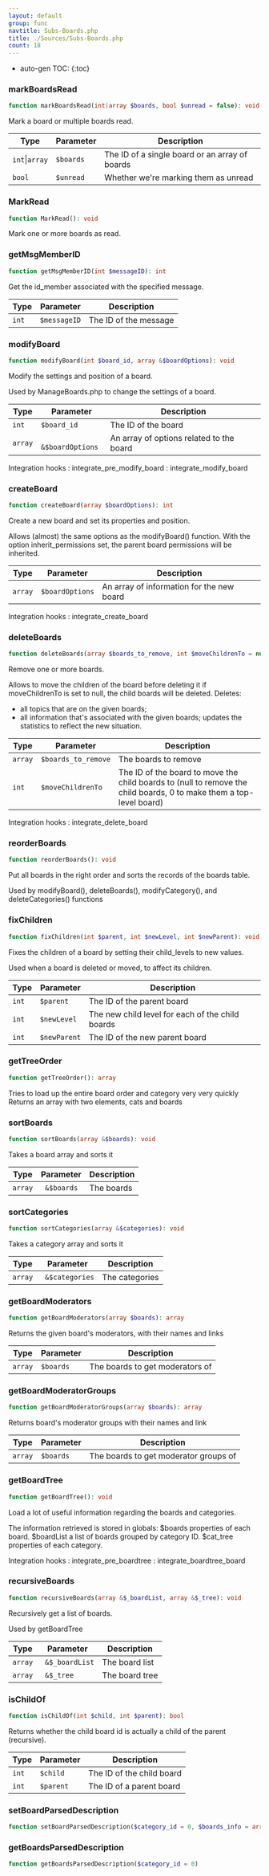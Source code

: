 ```yaml
---
layout: default
group: func
navtitle: Subs-Boards.php
title: ./Sources/Subs-Boards.php
count: 18
---
```

* auto-gen TOC:
{:toc}
### markBoardsRead

```php
function markBoardsRead(int|array $boards, bool $unread = false): void
```
Mark a board or multiple boards read.



Type|Parameter|Description
---|---|---
`int`&#124;`array`|`$boards`|The ID of a single board or an array of boards
`bool`|`$unread`|Whether we're marking them as unread

### MarkRead

```php
function MarkRead(): void
```
Mark one or more boards as read.



### getMsgMemberID

```php
function getMsgMemberID(int $messageID): int
```
Get the id_member associated with the specified message.



Type|Parameter|Description
---|---|---
`int`|`$messageID`|The ID of the message

### modifyBoard

```php
function modifyBoard(int $board_id, array &$boardOptions): void
```
Modify the settings and position of a board.

Used by ManageBoards.php to change the settings of a board.

Type|Parameter|Description
---|---|---
`int`|`$board_id`|The ID of the board
`array`|` &$boardOptions`|An array of options related to the board

Integration hooks
: integrate_pre_modify_board
: integrate_modify_board

### createBoard

```php
function createBoard(array $boardOptions): int
```
Create a new board and set its properties and position.

Allows (almost) the same options as the modifyBoard() function.
With the option inherit_permissions set, the parent board permissions
will be inherited.

Type|Parameter|Description
---|---|---
`array`|`$boardOptions`|An array of information for the new board

Integration hooks
: integrate_create_board

### deleteBoards

```php
function deleteBoards(array $boards_to_remove, int $moveChildrenTo = null): void
```
Remove one or more boards.

Allows to move the children of the board before deleting it
if moveChildrenTo is set to null, the child boards will be deleted.
Deletes:
  - all topics that are on the given boards;
  - all information that's associated with the given boards;
updates the statistics to reflect the new situation.

Type|Parameter|Description
---|---|---
`array`|`$boards_to_remove`|The boards to remove
`int`|`$moveChildrenTo`|The ID of the board to move the child boards to (null to remove the child boards, 0 to make them a top-level board)

Integration hooks
: integrate_delete_board

### reorderBoards

```php
function reorderBoards(): void
```
Put all boards in the right order and sorts the records of the boards table.

Used by modifyBoard(), deleteBoards(), modifyCategory(), and deleteCategories() functions

### fixChildren

```php
function fixChildren(int $parent, int $newLevel, int $newParent): void
```
Fixes the children of a board by setting their child_levels to new values.

Used when a board is deleted or moved, to affect its children.

Type|Parameter|Description
---|---|---
`int`|`$parent`|The ID of the parent board
`int`|`$newLevel`|The new child level for each of the child boards
`int`|`$newParent`|The ID of the new parent board

### getTreeOrder

```php
function getTreeOrder(): array
```
Tries to load up the entire board order and category very very quickly
Returns an array with two elements, cats and boards



### sortBoards

```php
function sortBoards(array &$boards): void
```
Takes a board array and sorts it



Type|Parameter|Description
---|---|---
`array`|` &$boards`|The boards

### sortCategories

```php
function sortCategories(array &$categories): void
```
Takes a category array and sorts it



Type|Parameter|Description
---|---|---
`array`|` &$categories`|The categories

### getBoardModerators

```php
function getBoardModerators(array $boards): array
```
Returns the given board's moderators, with their names and links



Type|Parameter|Description
---|---|---
`array`|`$boards`|The boards to get moderators of

### getBoardModeratorGroups

```php
function getBoardModeratorGroups(array $boards): array
```
Returns board's moderator groups with their names and link



Type|Parameter|Description
---|---|---
`array`|`$boards`|The boards to get moderator groups of

### getBoardTree

```php
function getBoardTree(): void
```
Load a lot of useful information regarding the boards and categories.

The information retrieved is stored in globals:
$boards		properties of each board.
$boardList	a list of boards grouped by category ID.
$cat_tree	properties of each category.

Integration hooks
: integrate_pre_boardtree
: integrate_boardtree_board

### recursiveBoards

```php
function recursiveBoards(array &$_boardList, array &$_tree): void
```
Recursively get a list of boards.

Used by getBoardTree

Type|Parameter|Description
---|---|---
`array`|` &$_boardList`|The board list
`array`|` &$_tree`|The board tree

### isChildOf

```php
function isChildOf(int $child, int $parent): bool
```
Returns whether the child board id is actually a child of the parent (recursive).



Type|Parameter|Description
---|---|---
`int`|`$child`|The ID of the child board
`int`|`$parent`|The ID of a parent board

### setBoardParsedDescription

```php
function setBoardParsedDescription($category_id = 0, $boards_info = array())
```
### getBoardsParsedDescription

```php
function getBoardsParsedDescription($category_id = 0)
```
